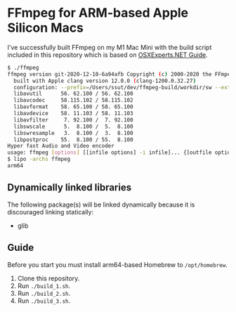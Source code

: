 # FFmpeg for ARM-based Apple Silicon Macs

I've successfully built FFmpeg on my M1 Mac Mini with the build script included in this repository which is based on [OSXExperts.NET Guide](https://www.osxexperts.net).

```bash
$ ./ffmpeg
ffmpeg version git-2020-12-10-6a94afb Copyright (c) 2000-2020 the FFmpeg developers
  built with Apple clang version 12.0.0 (clang-1200.0.32.27)
  configuration: --prefix=/Users/ssut/dev/ffmpeg-build/workdir/sw --extra-cflags=-fno-stack-check --arch=arm64 --cc=/usr/bin/clang --enable-fontconfig --enable-gpl --enable-libopus --enable-libtheora --enable-libvorbis --enable-libmp3lame --enable-libass --enable-libfreetype --enable-libx264 --enable-libx265 --enable-libvpx --enable-libaom --enable-libvidstab --enable-libsnappy --enable-version3 --pkg-config-flags=--static --disable-ffplay --enable-postproc --enable-nonfree --enable-runtime-cpudetect
  libavutil      56. 62.100 / 56. 62.100
  libavcodec     58.115.102 / 58.115.102
  libavformat    58. 65.100 / 58. 65.100
  libavdevice    58. 11.103 / 58. 11.103
  libavfilter     7. 92.100 /  7. 92.100
  libswscale      5.  8.100 /  5.  8.100
  libswresample   3.  8.100 /  3.  8.100
  libpostproc    55.  8.100 / 55.  8.100
Hyper fast Audio and Video encoder
usage: ffmpeg [options] [[infile options] -i infile]... {[outfile options] outfile}...
$ lipo -archs ffmpeg
arm64
```

## Dynamically linked libraries

The following package(s) will be linked dynamically because it is discouraged linking statically:

- glib

## Guide

Before you start you must install arm64-based Homebrew to `/opt/homebrew`.

1. Clone this repository.
2. Run `./build_1.sh`.
3. Run `./build_2.sh`.
4. Run `./build_3.sh`.
